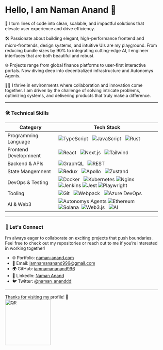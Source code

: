 # Hello, I am Naman Anand 👋

🚀 I turn lines of code into clean, scalable, and impactful solutions that elevate user experience and drive efficiency.

🛠️ Passionate about building elegant, high-performance frontend and micro-frontends, design systems, and intuitive UIs are my playground. From reducing bundle sizes by 90% to integrating cutting-edge AI, I engineer interfaces that are both beautiful and robust.

🌐 Projects range from global finance platforms to user-first interactive portals. Now diving deep into decentralized infrastructure and Autonomys Agents.

 👨‍💻 I thrive in environments where collaboration and innovation come together. I am driven by the challenge of solving intricate problems, optimizing systems, and delivering products that truly make a difference.

---

### 🛠️ Technical Skills

| **Category**               | **Tech Stack**                                                                                                                                                                                                                                                                    |
| -------------------------- | --------------------------------------------------------------------------------------------------------------------------------------------------------------------------------------------------------------------------------------------------------------------------------- |
| Programming Language       | ![TypeScript](https://img.shields.io/badge/-TypeScript-3178C6?logo=typescript\&logoColor=fff)   ![JavaScript](https://img.shields.io/badge/-JavaScript-F7DF1E?logo=javascript\&logoColor=000)   ![Rust](https://img.shields.io/badge/-Rust-000000?logo=rust\&logoColor=fff)       |
| Frontend Developmnent      | ![React](https://img.shields.io/badge/-React-61DAFB?logo=react\&logoColor=fff)   ![Next.js](https://img.shields.io/badge/-Next.js-000000?logo=nextdotjs\&logoColor=fff)   ![Tailwind](https://img.shields.io/badge/-Tailwind%20CSS-06B6D4?logo=tailwind-css\&logoColor=fff)       |
| Backend & APIs             | ![GraphQL](https://img.shields.io/badge/-GraphQL-E10098?logo=graphql\&logoColor=fff)   ![REST](https://img.shields.io/badge/-REST%20API-0052CC?logo=postman\&logoColor=fff)                                                                                                       |
| State Mangemnent           | ![Redux](https://img.shields.io/badge/-Redux-764ABC?logo=redux\&logoColor=fff)   ![Apollo](https://img.shields.io/badge/-Apollo%20Client-311C87?logo=apollographql\&logoColor=fff)   ![Zustand](https://img.shields.io/badge/-Zustand-EA4AAA?logo=none\&logoColor=fff)            |
| DevOps & Testing           | ![Docker](https://img.shields.io/badge/-Docker-2496ED?logo=docker\&logoColor=fff)   ![Kubernetes](https://img.shields.io/badge/-Kubernetes-326CE5?logo=kubernetes\&logoColor=fff)  ![Nginx](https://img.shields.io/badge/-Nginx-009639?logo=nginx&logoColor=fff) ![Jenkins](https://img.shields.io/badge/-Jenkins-D24939?logo=jenkins&logoColor=fff)  ![Jest](https://img.shields.io/badge/-Jest-C21325?logo=jest&logoColor=fff) ![Playwright](https://img.shields.io/badge/-Playwright-2EAD33?logo=playwright\&logoColor=fff)  |
| Tooling                    | ![Git](https://img.shields.io/badge/-Git-F05032?logo=git\&logoColor=fff)   ![Webpack](https://img.shields.io/badge/-Webpack-8DD6F9?logo=webpack\&logoColor=000)   ![Azure DevOps](https://img.shields.io/badge/-Azure%20DevOps-0078D7?logo=azure-devops\&logoColor=fff)           |
| AI & Web3                  | ![Autonomys Agents](https://img.shields.io/badge/-Autonomys%20Agents-111827?style=flat&logo=openai&logoColor=white)  ![Ethereum](https://img.shields.io/badge/-Ethereum-3C3C3D?logo=ethereum&logoColor=fff)  ![Solana](https://img.shields.io/badge/-Solana-4E44CE?logo=solana\&logoColor=fff)   ![Web3.js](https://img.shields.io/badge/-Web3.js-F16822?logo=web3dotjs\&logoColor=fff)   ![AI](https://img.shields.io/badge/-AI-5C2D91?logo=openai\&logoColor=fff)                            |

---

### 🤝 Let's Connect
I’m always eager to collaborate on exciting projects that push boundaries. Feel free to check out my repositories or reach out to me if you’re interested in working together!
- 🌐 Portfolio: [naman-anand.com](http://naman-anand.com)
- 📧 Email: [iamnamananand996@gmail.com](mailto\:iamnamananand996@gmail.com)
- 🌍 GitHub: [iamnamananand996](https://github.com/iamnamananand996)
- 💼 LinkedIn: [Naman Anand](https://in.linkedin.com/in/naman-anand-033a39150)
- 🐦 Twitter: [@naman\_ananddd](https://twitter.com/naman_ananddd)

---

Thanks for visiting my profile! 🚀
<br>
<img src="https://github.com/user-attachments/assets/f4a506ae-9965-495e-8096-5f772003b61c" alt="QR" width="150" height="150">
